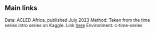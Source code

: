 ## Main links

Data: ACLED Africa, published July 2023
Method: Taken from the time series intro series on Kaggle. Link [here](https://www.kaggle.com/code/ryanholbrook/linear-regression-with-time-series)
Environment: c-time-series